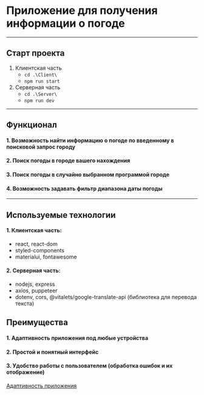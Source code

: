 # Приложение для получения информации о погоде
---

## Старт проекта
1. Клиентская часть
    - ```cd .\Client\ ```
    - ```npm run start```
2. Серверная часть
    - ```cd .\Server\```
    - ```npm run dev```
---

## Функционал
#### 1. Возможность найти информацию о погоде по введенному в поисковой запрос городу
#### 2. Поиск погоды в городе вашего нахождения
#### 3. Поиск погоды в случайно выбранном программой городе
#### 4. Возможность задавать фильтр диапазона даты погоды
---


## Используемые технологии
#### 1. Клиентская часть:
- react, react-dom
- styled-components
- materialui, fontawesome
#### 2. Серверная часть: 
- nodejs, express
- axios, puppeteer
- dotenv, cors, @vitalets/google-translate-api (библиотека для перевода текста)

## Преимущества
#### 1. Адаптивность приложения под любые устройства
#### 2. Простой и понятный интерфейс
#### 3. Удобство работы с пользователем (обработка ошибок и их отображение)

[Адаптивность приложения](https://github.com/liminfinity/MyWeatherApp/assets/108136720/4c32b7c3-e437-4935-a62e-3ded4178fd86)





